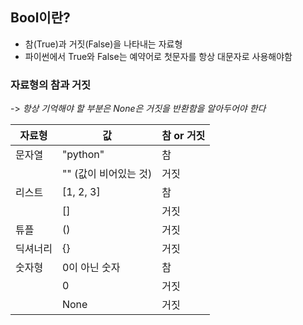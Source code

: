 ## Bool이란?
- 참(True)과 거짓(False)을 나타내는 자료형 
- 파이썬에서 True와 False는 예약어로 첫문자를 항상 대문자로 사용해야함

### 자료형의 참과 거짓
-> _항상 기억해야 할 부분은 None은 거짓을 반환함을 알아두어야 한다_

| 자료형  | 값              | 참 or 거짓 |
|------|----------------|---------|
| 문자열  | "python"       | 참       |
|      | "" (값이 비어있는 것) | 거짓      |
| 리스트  | [1, 2, 3]      | 참       |
|      | []             | 거짓      |
| 튜플   | ()             | 거짓      |
| 딕셔너리 | {}             | 거짓      |
| 숫자형  | 0이 아닌 숫자       | 참       |
|      | 0              | 거짓      |
|      | None           | 거짓      |

